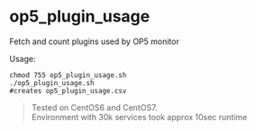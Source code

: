 # op5_plugin_usage
Fetch and count plugins used  by OP5 monitor

Usage:
```
chmod 755 op5_plugin_usage.sh
./op5_plugin_usage.sh
#creates op5_plugin_usage.csv
```

>Tested on CentOS6 and CentOS7.<br/>
>Environment with 30k services took approx 10sec runtime
